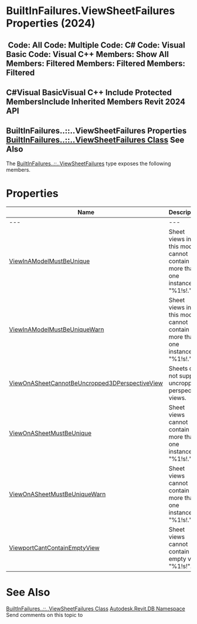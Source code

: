 # BuiltInFailures.ViewSheetFailures Properties (2024)

﻿
 Code: All Code: Multiple Code: C# Code: Visual Basic Code: Visual C++  Members: Show All Members: Filtered Members: Filtered Members: Filtered   
---  
C#Visual BasicVisual C++
Include Protected MembersInclude Inherited Members
Revit 2024 API  
---  
BuiltInFailures..::..ViewSheetFailures Properties  
[BuiltInFailures..::..ViewSheetFailures Class](4488ecc8-243f-b6b5-ff98-ad780cd0bdc2.md "BuiltInFailures.ViewSheetFailures Class") See Also  
---  
The [BuiltInFailures..::..ViewSheetFailures](4488ecc8-243f-b6b5-ff98-ad780cd0bdc2.md "BuiltInFailures.ViewSheetFailures Class") type exposes the following members.
# Properties
| Name | Description |
| --- | --- |
| --- | --- | --- |
| [ViewInAModelMustBeUnique](3f5a9937-e709-3b5e-21dd-05d1376b3da6.md "ViewInAModelMustBeUnique Property") | Sheet views in this model cannot contain more than one instance of "%1!s!." |
| [ViewInAModelMustBeUniqueWarn](b190c735-2aef-1f80-397b-f39844582943.md "ViewInAModelMustBeUniqueWarn Property") | Sheet views in this model cannot contain more than one instance of "%1!s!." |
| [ViewOnASheetCannotBeUncropped3DPerspectiveView](59dd835d-d85b-8024-735e-9832e3506a40.md "ViewOnASheetCannotBeUncropped3DPerspectiveView Property") | Sheets do not support uncropped perspective views. |
| [ViewOnASheetMustBeUnique](8b31815c-30d7-9aec-d618-35c50e9819e3.md "ViewOnASheetMustBeUnique Property") | Sheet views cannot contain more than one instance of "%1!s!." |
| [ViewOnASheetMustBeUniqueWarn](a36e4235-fe13-279e-1f70-304a93d87cd1.md "ViewOnASheetMustBeUniqueWarn Property") | Sheet views cannot contain more than one instance of "%1!s!." |
| [ViewportCantContainEmptyView](10d5a391-7b93-07e1-b295-d87350f991a5.md "ViewportCantContainEmptyView Property") | Sheet views cannot contain empty view "%1!s!". |

# See Also
[BuiltInFailures..::..ViewSheetFailures Class](4488ecc8-243f-b6b5-ff98-ad780cd0bdc2.md "BuiltInFailures.ViewSheetFailures Class")
[Autodesk.Revit.DB Namespace](87546ba7-461b-c646-cbb1-2cb8f5bff8b2.md "Autodesk.Revit.DB Namespace")
Send comments on this topic to 